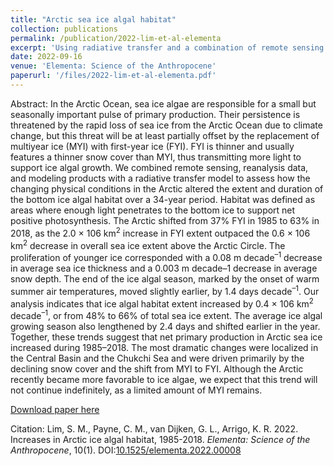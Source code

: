 ```yaml
---
title: "Arctic sea ice algal habitat"
collection: publications
permalink: /publication/2022-lim-et-al-elementa
excerpt: 'Using radiative transfer and a combination of remote sensing and model datasets, we found that the extent and duration of sea ice algal habitat in the Arctic increased during 1985-2018. This was due to the shift from multiyear ice to thinner first-year ice with a thinner snow cover. As ice-free summers in the Arctic are expected around 2050, we predict that this increase will be short-lived.'
date: 2022-09-16
venue: 'Elementa: Science of the Anthropocene'
paperurl: '/files/2022-lim-et-al-elementa.pdf'
---
```

Abstract: In the Arctic Ocean, sea ice algae are responsible for a small but seasonally important pulse of primary production. Their persistence is threatened by the rapid loss of sea ice from the Arctic Ocean due to climate change, but this threat will be at least partially offset by the replacement of multiyear ice (MYI) with first-year ice (FYI). FYI is thinner and usually features a thinner snow cover than MYI, thus transmitting more light to support ice algal growth. We combined remote sensing, reanalysis data, and modeling products with a radiative transfer model to assess how the changing physical conditions in the Arctic altered the extent and duration of the bottom ice algal habitat over a 34-year period. Habitat was defined as areas where enough light penetrates to the bottom ice to support net positive photosynthesis. The Arctic shifted from 37% FYI in 1985 to 63% in 2018, as the 2.0 × 106 km<sup>2</sup> increase in FYI extent outpaced the 0.6 × 106 km<sup>2</sup> decrease in overall sea ice extent above the Arctic Circle. The proliferation of younger ice corresponded with a 0.08 m decade<sup>–1</sup> decrease in average sea ice thickness and a 0.003 m decade–1 decrease in average snow depth. The end of the ice algal season, marked by the onset of warm summer air temperatures, moved slightly earlier, by 1.4 days decade<sup>–1</sup>. Our analysis indicates that ice algal habitat extent increased by 0.4 × 106 km<sup>2</sup> decade<sup>–1</sup>, or from 48% to 66% of total sea ice extent. The average ice algal growing season also lengthened by 2.4 days and shifted earlier in the year. Together, these trends suggest that net primary production in Arctic sea ice increased during 1985–2018. The most dramatic changes were localized in the Central Basin and the Chukchi Sea and were driven primarily by the declining snow cover and the shift from MYI to FYI. Although the Arctic recently became more favorable to ice algae, we expect that this trend will not continue indefinitely, as a limited amount of MYI remains.

[Download paper here](/files/2022-lim-et-al-elementa.pdf)

Citation: Lim, S. M., Payne, C. M., van Dijken, G. L., Arrigo, K. R. 2022. Increases in Arctic ice algal habitat, 1985-2018. _Elementa: Science of the Anthropocene_, 10(1). DOI:[10.1525/elementa.2022.00008](https://dx.doi.org/10.1525/elementa.2022.00008)